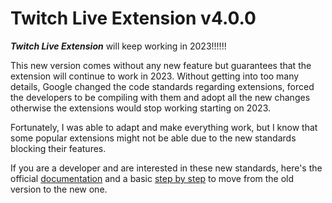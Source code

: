 # Twitch Live Extension v4.0.0

**_Twitch Live Extension_** will keep working in 2023!!!!!!

This new version comes without any new feature but guarantees that the extension will continue to work in 2023.
Without getting into too many details, Google changed the code standards regarding extensions, forced the developers to be 
compiling with them and adopt all the new changes otherwise the extensions would stop working starting on 2023. 

Fortunately, I was able to adapt and make everything work, but I know that some popular extensions might not be able due to the new standards blocking their features.

If you are a developer and are interested in these new standards, here's the official [documentation](https://developer.chrome.com/docs/extensions/mv3/intro/) and a basic [step by step](https://developer.chrome.com/docs/extensions/mv3/mv3-migration/) to move from the old version to the new one.